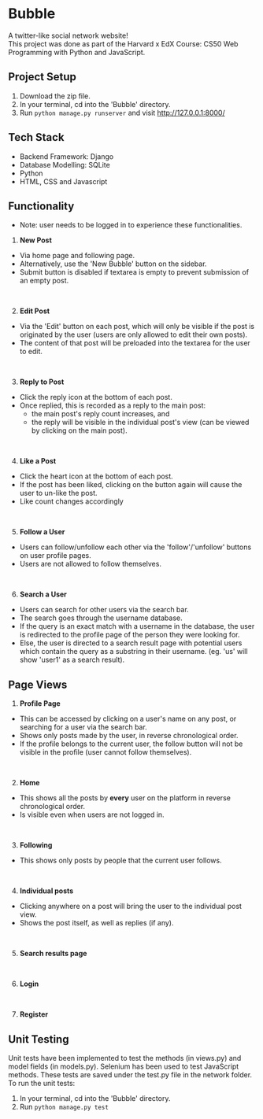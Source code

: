 # Bubble 
A twitter-like social network website! <br>
This project was done as part of the Harvard x EdX Course: CS50 Web Programming with Python and JavaScript.

## Project Setup
1. Download the zip file.
2. In your terminal, cd into the 'Bubble' directory.
3. Run ```python manage.py runserver``` and visit <a>http://127.0.0.1:8000/</a>

## Tech Stack
- Backend Framework: Django
- Database Modelling: SQLite
- Python
- HTML, CSS and Javascript

## Functionality
* Note: user needs to be logged in to experience these functionalities.
1. <b>New Post</b>
- Via home page and following page.
- Alternatively, use the 'New Bubble' button on the sidebar.
- Submit button is disabled if textarea is empty to prevent submission of an empty post.
<br>

2. <b>Edit Post</b>
- Via the 'Edit' button on each post, which will only be visible if the post is originated by the user (users are only allowed to edit their own posts).
- The content of that post will be preloaded into the textarea for the user to edit.
<br>

3. <b>Reply to Post</b>
- Click the reply icon at the bottom of each post.
- Once replied, this is recorded as a reply to the main post:
  - the main post's reply count increases, and
  - the reply will be visible in the individual post's view (can be viewed by clicking on the main post).
<br>

4. <b>Like a Post</b>
- Click the heart icon at the bottom of each post.
- If the post has been liked, clicking on the button again will cause the user to un-like the post.
- Like count changes accordingly
<br>

5. <b>Follow a User</b>
- Users can follow/unfollow each other via the 'follow'/'unfollow' buttons on user profile pages.
- Users are not allowed to follow themselves.
<br>

6. <b>Search a User</b>
- Users can search for other users via the search bar.
- The search goes through the username database.
- If the query is an exact match with a username in the database, the user is redirected to the profile page of the person they were looking for.
- Else, the user is directed to a search result page with potential users which contain the query as a substring in their username. (eg. 'us' will show 'user1' as a search result).

## Page Views
1. <b>Profile Page</b>
- This can be accessed by clicking on a user's name on any post, or searching for a user via the search bar.
- Shows only posts made by the user, in reverse chronological order.
- If the profile belongs to the current user, the follow button will not be visible in the profile (user cannot follow themselves).
<br>

2. <b>Home</b>
- This shows all the posts by <b>every</b> user on the platform in reverse chronological order.
- Is visible even when users are not logged in.
<br>

3. <b>Following</b>
- This shows only posts by people that the current user follows.
<br>

4. <b>Individual posts</b>
- Clicking anywhere on a post will bring the user to the individual post view.
- Shows the post itself, as well as replies (if any).
<br>

5. <b>Search results page</b>
<br>

6. <b>Login</b>
<br>

7. <b>Register</b>

## Unit Testing
Unit tests have been implemented to test the methods (in views.py) and model fields (in models.py). Selenium has been used to test JavaScript methods. 
These tests are saved under the test.py file in the network folder. <br>
To run the unit tests:
1. In your terminal, cd into the 'Bubble' directory.
2. Run ```python manage.py test``` 


